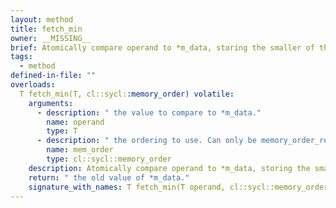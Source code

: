 ```yaml
---
layout: method
title: fetch_min
owner: __MISSING__
brief: Atomically compare operand to *m_data, storing the smaller of the two in *m_data.
tags:
  - method
defined-in-file: ""
overloads:
  T fetch_min(T, cl::sycl::memory_order) volatile:
    arguments:
      - description: " the value to compare to *m_data."
        name: operand
        type: T
      - description: " the ordering to use. Can only be memory_order_relaxed."
        name: mem_order
        type: cl::sycl::memory_order
    description: Atomically compare operand to *m_data, storing the smaller of the two in *m_data.
    return: " the old value of *m_data."
    signature_with_names: T fetch_min(T operand, cl::sycl::memory_order mem_order) volatile
---
```

